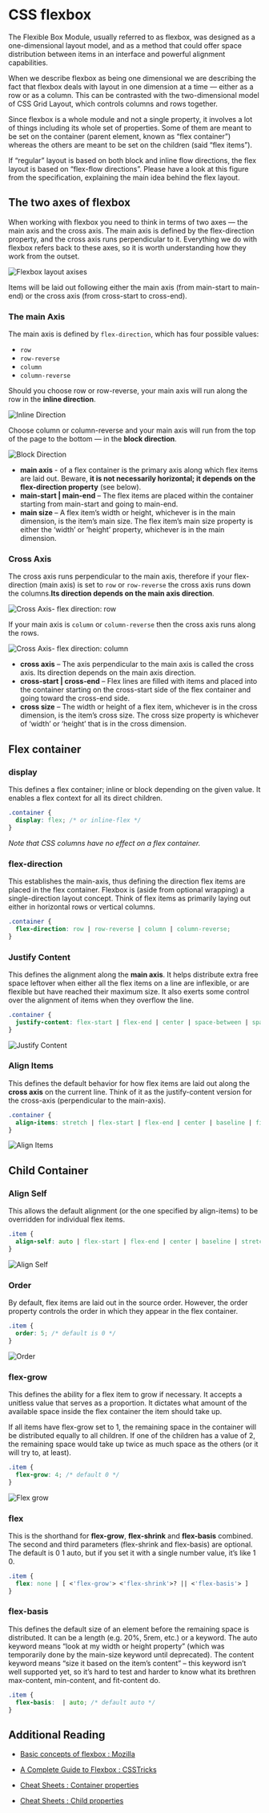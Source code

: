 # CSS flexbox

The Flexible Box Module, usually referred to as flexbox, was designed as a one-dimensional layout model, and as a method that could offer space distribution between items in an interface and powerful alignment capabilities.

When we describe flexbox as being one dimensional we are describing the fact that flexbox deals with layout in one dimension at a time — either as a row or as a column. This can be contrasted with the two-dimensional model of CSS Grid Layout, which controls columns and rows together.

Since flexbox is a whole module and not a single property, it involves a lot of things including its whole set of properties. Some of them are meant to be set on the container (parent element, known as “flex container”) whereas the others are meant to be set on the children (said “flex items”).

If “regular” layout is based on both block and inline flow directions, the flex layout is based on “flex-flow directions”. Please have a look at this figure from the specification, explaining the main idea behind the flex layout.

## The two axes of flexbox

When working with flexbox you need to think in terms of two axes — the main axis and the cross axis. The main axis is defined by the flex-direction property, and the cross axis runs perpendicular to it. Everything we do with flexbox refers back to these axes, so it is worth understanding how they work from the outset.

![Flexbox layout axises](images/flexbox-axises.png)

Items will be laid out following either the main axis (from main-start to main-end) or the cross axis (from cross-start to cross-end).

### The main Axis

The main axis is defined by `flex-direction`, which has four possible values:

- `row`
- `row-reverse`
- `column`
- `column-reverse`

Should you choose row or row-reverse, your main axis will run along the row in the **inline direction**.

![Inline Direction](images/main-axis-inline-direction.png)

Choose column or column-reverse and your main axis will run from the top of the page to the bottom — in the **block direction**.

![Block Direction](images/main-axis-block-direction.png)

- **main axis** - of a flex container is the primary axis along which flex items are laid out. Beware, **it is not necessarily horizontal; it depends on the flex-direction property** (see below).
- **main-start | main-end** – The flex items are placed within the container starting from main-start and going to main-end.
- **main size** – A flex item’s width or height, whichever is in the main dimension, is the item’s main size. The flex item’s main size property is either the ‘width’ or ‘height’ property, whichever is in the main dimension.

### Cross Axis

The cross axis runs perpendicular to the main axis, therefore if your flex-direction (main axis) is set to `row` or `row-reverse` the cross axis runs down the columns.**Its direction depends on the main axis direction**.

![Cross Axis- flex direction: row](images/cross-axis-flex-direction-row.png)

If your main axis is `column` or `column-reverse` then the cross axis runs along the rows.

![Cross Axis- flex direction: column](images/cross-axis-flex-direction-column.png)

- **cross axis** – The axis perpendicular to the main axis is called the cross axis. Its direction depends on the main axis direction.
- **cross-start | cross-end** – Flex lines are filled with items and placed into the container starting on the cross-start side of the flex container and going toward the cross-end side.
- **cross size** – The width or height of a flex item, whichever is in the cross dimension, is the item’s cross size. The cross size property is whichever of ‘width’ or ‘height’ that is in the cross dimension.

## Flex container

### display

This defines a flex container; inline or block depending on the given value. It enables a flex context for all its direct children.

```css
.container {
  display: flex; /* or inline-flex */
}

```

*Note that CSS columns have no effect on a flex container.*

### flex-direction

This establishes the main-axis, thus defining the direction flex items are placed in the flex container. Flexbox is (aside from optional wrapping) a single-direction layout concept. Think of flex items as primarily laying out either in horizontal rows or vertical columns.

```css
.container {
  flex-direction: row | row-reverse | column | column-reverse;
}
```

### Justify Content

This defines the alignment along the **main axis**. It helps distribute extra free space leftover when either all the flex items on a line are inflexible, or are flexible but have reached their maximum size. It also exerts some control over the alignment of items when they overflow the line.

```css
.container {
  justify-content: flex-start | flex-end | center | space-between | space-around | space-evenly | start | end | left | right ... + safe | unsafe;
}
```

![Justify Content](images/justify-content.png)

### Align Items

This defines the default behavior for how flex items are laid out along the **cross axis** on the current line. Think of it as the justify-content version for the cross-axis (perpendicular to the main-axis).

```css
.container {
  align-items: stretch | flex-start | flex-end | center | baseline | first baseline | last baseline | start | end | self-start | self-end + ... safe | unsafe;
}
```

![Align Items](images/align-items.png)

## Child Container

### Align Self

This allows the default alignment (or the one specified by align-items) to be overridden for individual flex items.

```css
.item {
  align-self: auto | flex-start | flex-end | center | baseline | stretch;
}
```

![Align Self](images/align-self.png)

### Order

By default, flex items are laid out in the source order. However, the order property controls the order in which they appear in the flex container.

```css
.item {
  order: 5; /* default is 0 */
}
```

![Order](images/order.png)

### flex-grow

This defines the ability for a flex item to grow if necessary. It accepts a unitless value that serves as a proportion. It dictates what amount of the available space inside the flex container the item should take up.

If all items have flex-grow set to 1, the remaining space in the container will be distributed equally to all children. If one of the children has a value of 2, the remaining space would take up twice as much space as the others (or it will try to, at least).

```css
.item {
  flex-grow: 4; /* default 0 */
}
```

![Flex grow](images/flex-grow.png)

### flex

This is the shorthand for **flex-grow**, **flex-shrink** and **flex-basis** combined. The second and third parameters (flex-shrink and flex-basis) are optional. The default is 0 1 auto, but if you set it with a single number value, it’s like 1 0.

```css
.item {
  flex: none | [ <'flex-grow'> <'flex-shrink'>? || <'flex-basis'> ]
}
```

### flex-basis

This defines the default size of an element before the remaining space is distributed. It can be a length (e.g. 20%, 5rem, etc.) or a keyword. The auto keyword means “look at my width or height property” (which was temporarily done by the main-size keyword until deprecated). The content keyword means “size it based on the item’s content” – this keyword isn’t well supported yet, so it’s hard to test and harder to know what its brethren max-content, min-content, and fit-content do.

```css
.item {
  flex-basis:  | auto; /* default auto */
}
```

## Additional Reading

- [Basic concepts of flexbox : Mozilla](https://developer.mozilla.org/en-US/docs/Web/CSS/CSS_Flexible_Box_Layout/Basic_Concepts_of_Flexbox
)

- [A Complete Guide to Flexbox : CSSTricks](https://css-tricks.com/snippets/css/a-guide-to-flexbox/)

- [Cheat Sheets : Container properties](cheet-sheets/A%20-%20Container%20Properties.pdf)

- [Cheat Sheets : Child properties](cheet-sheets/B%20-%20Child%20Properties.pdf)

